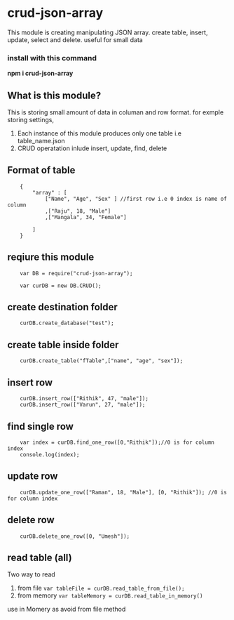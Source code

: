 # crud-json-array
This module is creating manipulating JSON array. create table, insert, update, select and delete. useful for small data

### install with this command
**npm i crud-json-array**

## What is this module?
This is storing small amount of data in columan and row format. for exmple storing settings, 
1.  Each instance of this module produces only one table i.e table_name.json
2.  CRUD operatation inlude insert, update, find, delete

## Format of table 
```
    {
        "array" : [
            ["Name", "Age", "Sex" ] //first row i.e 0 index is name of column
            ,["Raju", 18, "Male"]
            ,["Mangala", 34, "Female"]
        
        ]
    }
```
## reqiure this module
```
    var DB = require("crud-json-array");

    var curDB = new DB.CRUD();
```

## create destination folder
```
    curDB.create_database("test");
```

## create table inside folder

```
    curDB.create_table("fTable",["name", "age", "sex"]);

```
## insert row
```
    curDB.insert_row(["Rithik", 47, "male"]);
    curDB.insert_row(["Varun", 27, "male"]);
```

## find single row
```
    var index = curDB.find_one_row([0,"Rithik"]);//0 is for column index
    console.log(index);
```
## update row
```
    curDB.update_one_row(["Raman", 18, "Male"], [0, "Rithik"]); //0 is for column index
```

## delete row
```
    curDB.delete_one_row([0, "Umesh"]);
```
## read table (all)
Two way to read
1. from file `var tableFile = curDB.read_table_from_file();`
2. from memory `var tableMemory = curDB.read_table_in_memory()`

use in Momery as avoid from file method



